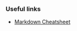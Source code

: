 ### Useful links ###

* [Markdown Cheatsheet](https://github.com/adam-p/markdown-here/wiki/Markdown-Cheatsheet)
